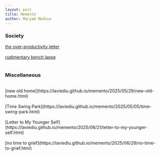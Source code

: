 ```yaml
---
layout: post
title: Memento
author: Maryam Medina
---
```


### Society
[the over-productivity letter](https://laviediu.github.io/memento/2025/06/05/the-overproductivity-letter.html)
<br>
<br>
[rudimentary bench lapse](https://laviediu.github.io/memento/2025/05/24/rudimentary-bench-lapse.html)
<br>
<br>

### Miscellaneous
<br>
[new old home](https://laviediu.github.io/memento/2025/05/29/new-old-home.html)
<br>
<br>
[Time Swing Park](https://laviediu.github.io/memento/2025/05/05/time-swing-park.html)
<br>
<br>
[Letter to My Younger Self](https://laviediu.github.io/memento/2025/06/21/letter-to-my-younger-self.html)
<br>
<br>
[no time to grief](https://laviediu.github.io/memento/2025/06/29/no-time-to-grief.html)
<br>
<br>